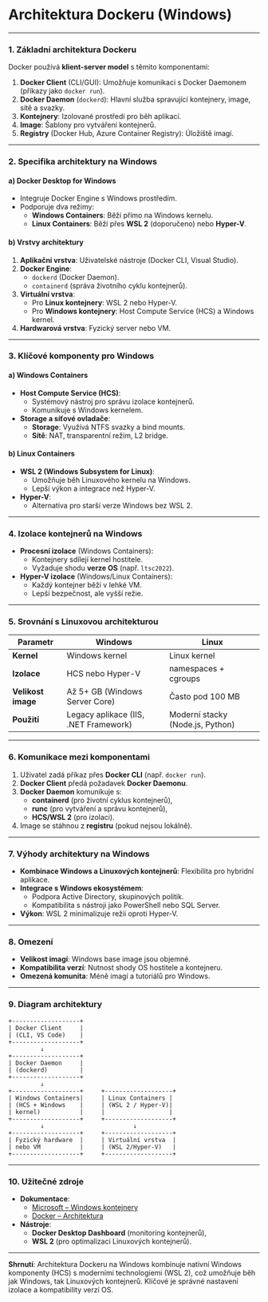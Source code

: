 
# Architektura Dockeru (Windows)

---

### **1. Základní architektura Dockeru**  

Docker používá **klient-server model** s těmito komponentami:  
1. **Docker Client** (CLI/GUI): Umožňuje komunikaci s Docker Daemonem (příkazy jako `docker run`).  
2. **Docker Daemon** (`dockerd`): Hlavní služba spravující kontejnery, image, sítě a svazky.  
3. **Kontejnery**: Izolované prostředí pro běh aplikací.  
4. **Image**: Šablony pro vytváření kontejnerů.  
5. **Registry** (Docker Hub, Azure Container Registry): Úložiště imagí.  

---

### **2. Specifika architektury na Windows**  

#### **a) Docker Desktop for Windows**  

- Integruje Docker Engine s Windows prostředím.  
- Podporuje dva režimy:  
  - **Windows Containers**: Běží přímo na Windows kernelu.  
  - **Linux Containers**: Běží přes **WSL 2** (doporučeno) nebo **Hyper-V**.  

#### **b) Vrstvy architektury**  

1. **Aplikační vrstva**: Uživatelské nástroje (Docker CLI, Visual Studio).  
2. **Docker Engine**:  
   - `dockerd` (Docker Daemon).  
   - `containerd` (správa životního cyklu kontejnerů).  
3. **Virtuální vrstva**:  
   - Pro **Linux kontejnery**: WSL 2 nebo Hyper-V.  
   - Pro **Windows kontejnery**: Host Compute Service (HCS) a Windows kernel.  
4. **Hardwarová vrstva**: Fyzický server nebo VM.  

---

### **3. Klíčové komponenty pro Windows**  

#### **a) Windows Containers**  

- **Host Compute Service (HCS)**:  
  - Systémový nástroj pro správu izolace kontejnerů.  
  - Komunikuje s Windows kernelem.  
- **Storage a síťové ovladače**:  
  - **Storage**: Využívá NTFS svazky a bind mounts.  
  - **Sítě**: NAT, transparentní režim, L2 bridge.  

#### **b) Linux Containers**  

- **WSL 2 (Windows Subsystem for Linux)**:  
  - Umožňuje běh Linuxového kernelu na Windows.  
  - Lepší výkon a integrace než Hyper-V.  
- **Hyper-V**:  
  - Alternativa pro starší verze Windows bez WSL 2.  

---

### **4. Izolace kontejnerů na Windows**  

- **Procesní izolace** (Windows Containers):  
  - Kontejnery sdílejí kernel hostitele.  
  - Vyžaduje shodu **verze OS** (např. `ltsc2022`).  
- **Hyper-V izolace** (Windows/Linux Containers):  
  - Každý kontejner běží v lehké VM.  
  - Lepší bezpečnost, ale vyšší režie.  

---

### **5. Srovnání s Linuxovou architekturou**  

| **Parametr**          | **Windows**                          | **Linux**                   |  
|-----------------------|--------------------------------------|-----------------------------|  
| **Kernel**            | Windows kernel                       | Linux kernel                |  
| **Izolace**           | HCS nebo Hyper-V                     | namespaces + cgroups        |  
| **Velikost image**    | Až 5+ GB (Windows Server Core)       | Často pod 100 MB            |  
| **Použití**           | Legacy aplikace (IIS, .NET Framework)| Moderní stacky (Node.js, Python) |  

---

### **6. Komunikace mezi komponentami**  

1. Uživatel zadá příkaz přes **Docker CLI** (např. `docker run`).  
2. **Docker Client** předá požadavek **Docker Daemonu**.  
3. **Docker Daemon** komunikuje s:  
   - **containerd** (pro životní cyklus kontejnerů),  
   - **runc** (pro vytváření a správu kontejnerů),  
   - **HCS/WSL 2** (pro izolaci).  
4. Image se stáhnou z **registru** (pokud nejsou lokálně).  

---

### **7. Výhody architektury na Windows**  

- **Kombinace Windows a Linuxových kontejnerů**: Flexibilita pro hybridní aplikace.  
- **Integrace s Windows ekosystémem**:  
  - Podpora Active Directory, skupinových politik.  
  - Kompatibilita s nástroji jako PowerShell nebo SQL Server.  
- **Výkon**: WSL 2 minimalizuje režii oproti Hyper-V.  

---

### **8. Omezení**  

- **Velikost imagí**: Windows base image jsou objemné.  
- **Kompatibilita verzí**: Nutnost shody OS hostitele a kontejneru.  
- **Omezená komunita**: Méně imagí a tutoriálů pro Windows.  

---

### **9. Diagram architektury**  

```
+-------------------+  
| Docker Client     |  
| (CLI, VS Code)    |  
+-------------------+  
         ↓  
+-------------------+  
| Docker Daemon     |  
| (dockerd)         |  
+-------------------+  
         ↓  
+-------------------+     +-------------------+  
| Windows Containers|     | Linux Containers |  
| (HCS + Windows    |     | (WSL 2 / Hyper-V)|  
| kernel)           |     |                  |  
+-------------------+     +-------------------+  
         ↓                         ↓  
+-------------------+     +-------------------+  
| Fyzický hardware  |     | Virtuální vrstva  |  
| nebo VM           |     | (WSL 2/Hyper-V)   |  
+-------------------+     +-------------------+  
```

---

### **10. Užitečné zdroje**  

- **Dokumentace**:  
  - [Microsoft – Windows kontejnery](https://learn.microsoft.com/cs-cz/virtualization/windowscontainers/)  
  - [Docker – Architektura](https://docs.docker.com/get-started/overview/#docker-architecture)  
- **Nástroje**:  
  - **Docker Desktop Dashboard** (monitoring kontejnerů),  
  - **WSL 2** (pro optimalizaci Linuxových kontejnerů).  

---

**Shrnutí**: Architektura Dockeru na Windows kombinuje nativní Windows komponenty (HCS) s moderními technologiemi (WSL 2), což umožňuje běh jak Windows, tak Linuxových kontejnerů. Klíčové je správné nastavení izolace a kompatibility verzí OS.
